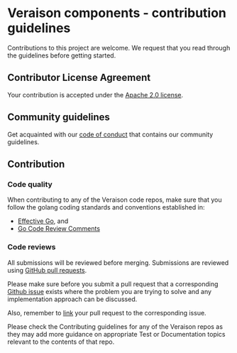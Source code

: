 # Veraison components - contribution guidelines

Contributions to this project are welcome. We request that you read through
the guidelines before getting started.

## Contributor License Agreement

Your contribution is accepted under the [Apache 2.0 license](LICENSE).

## Community guidelines

Get acquainted with our [code of conduct](./CODE_OF_CONDUCT.md) that contains our
community guidelines.

## Contribution

### Code quality

When contributing to any of the Veraison code repos, make sure that you follow the golang coding standards and
conventions established in:
* [Effective Go](https://golang.org/doc/effective_go.html), and
* [Go Code Review Comments](https://github.com/golang/go/wiki/CodeReviewComments)

### Code reviews

All submissions will be reviewed before merging. Submissions are reviewed
using
[GitHub pull requests](https://help.github.com/articles/about-pull-requests/).

Please make sure before you submit a pull request that a corresponding
[Github issue](https://docs.github.com/en/free-pro-team@latest/github/managing-your-work-on-github/about-issues)
exists where the problem you are trying to solve and any implementation approach can be discussed.

Also, remember to
[link](https://docs.github.com/en/free-pro-team@latest/github/managing-your-work-on-github/linking-a-pull-request-to-an-issue)
your pull request to the corresponding issue.

Please check the Contributing guidelines for any of the Veraison repos as they may add more guidance on appropriate Test or Documentation topics relevant to the contents of that repo.
